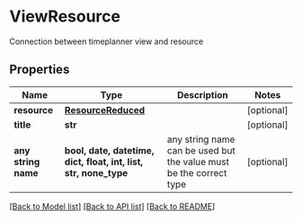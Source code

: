 # ViewResource

Connection between timeplanner view and resource

## Properties
Name | Type | Description | Notes
------------ | ------------- | ------------- | -------------
**resource** | [**ResourceReduced**](ResourceReduced.md) |  | [optional] 
**title** | **str** |  | [optional] 
**any string name** | **bool, date, datetime, dict, float, int, list, str, none_type** | any string name can be used but the value must be the correct type | [optional]

[[Back to Model list]](../README.md#documentation-for-models) [[Back to API list]](../README.md#documentation-for-api-endpoints) [[Back to README]](../README.md)


